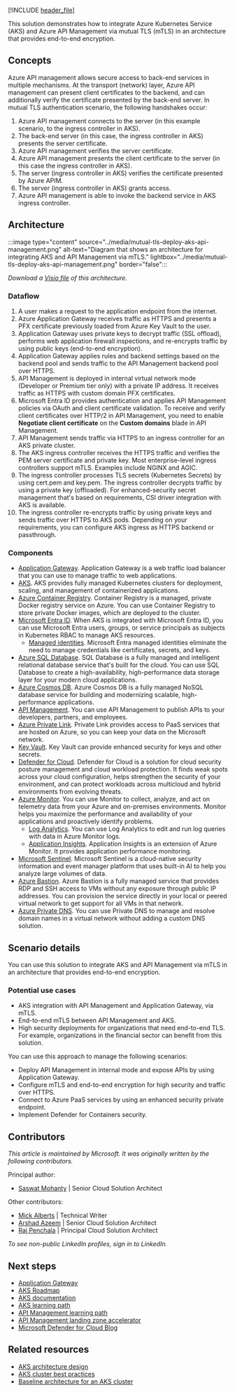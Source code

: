 [!INCLUDE [header_file](../../../includes/sol-idea-header.md)]

This solution demonstrates how to integrate Azure Kubernetes Service (AKS) and Azure API Management via mutual TLS (mTLS) in an architecture that provides end-to-end encryption.

## Concepts

Azure API management allows secure access to back-end services in multiple mechanisms. At the transport (network) layer, Azure API management can present client certificates to the backend, and can additionally verify the certificate presented by the back-end server. In mutual TLS authentication scenario, the following handshakes occur: 

1. Azure API management connects to the server (in this example scenario, to the ingress controller in AKS).
2. The back-end server (in this case, the ingress controller in AKS) presents the server certificate.
3. Azure API management verifies the server certificate.
4. Azure API management presents the client certificate to the server (in this case the ingress controller in AKS).
5. The server (ingress controller in AKS) verifies the certificate presented by Azure APIM.
6. The server (ingress controller in AKS) grants access.
7. Azure API management is able to invoke the backend service in AKS ingress controller. 


## Architecture

:::image type="content" source="../media/mutual-tls-deploy-aks-api-management.png" alt-text="Diagram that shows an architecture for integrating AKS and API Management via mTLS." lightbox="../media/mutual-tls-deploy-aks-api-management.png" border="false":::

*Download a [Visio file](https://arch-center.azureedge.net/mutual-tls-for-deploying-aks-and-api-management.vsdx) of this architecture.*

### Dataflow

1. A user makes a request to the application endpoint from the internet.
2. Azure Application Gateway receives traffic as HTTPS and presents a PFX certificate previously loaded from Azure Key Vault to the user.
3. Application Gateway uses private keys to decrypt traffic (SSL offload), performs web application firewall inspections, and re-encrypts traffic by using public keys (end-to-end encryption).
4. Application Gateway applies rules and backend settings based on the backend pool and sends traffic to the API Management backend pool over HTTPS.
5. API Management is deployed in internal virtual network mode (Developer or Premium tier only) with a private IP address. It receives traffic as HTTPS with custom domain PFX certificates.
6. Microsoft Entra ID provides authentication and applies API Management policies via OAuth and client certificate validation. To receive and verify client certificates over HTTP/2 in API Management, you need to enable **Negotiate client certificate** on the **Custom domains** blade in API Management.
7. API Management sends traffic via HTTPS to an ingress controller for an AKS private cluster.
8. The AKS ingress controller receives the HTTPS traffic and verifies the PEM server certificate and private key. Most enterprise-level ingress controllers support mTLS. Examples include NGINX and AGIC.
9. The ingress controller processes TLS secrets (Kubernetes Secrets) by using cert.pem and key.pem. The ingress controller decrypts traffic by using a private key (offloaded). For enhanced-security secret management that's based on requirements, CSI driver integration with AKS is available.
10. The ingress controller re-encrypts traffic by using private keys and sends traffic over HTTPS to AKS pods. Depending on your requirements, you can configure AKS ingress as HTTPS backend or passthrough.

### Components

- [Application Gateway](https://azure.microsoft.com/products/application-gateway). Application Gateway is a web traffic load balancer that you can use to manage traffic to web applications.
- [AKS](https://azure.microsoft.com/services/kubernetes-service). AKS provides fully managed Kubernetes clusters for deployment, scaling, and management of containerized applications.
- [Azure Container Registry](https://azure.microsoft.com/services/container-registry). Container Registry is a managed, private Docker registry service on Azure. You can use Container Registry to store private Docker images, which are deployed to the cluster.
- [Microsoft Entra ID](https://azure.microsoft.com/services/active-directory). When AKS is integrated with Microsoft Entra ID, you can use Microsoft Entra users, groups, or service principals as subjects in Kubernetes RBAC to manage AKS resources.
  - [Managed identities](/azure/active-directory/managed-identities-azure-resources). Microsoft Entra managed identities eliminate the need to manage credentials like certificates, secrets, and keys.
- [Azure SQL Database](https://azure.microsoft.com/services/sql-database). SQL Database is a fully managed and intelligent relational database service that's built for the cloud. You can use SQL Database to create a high-availability, high-performance data storage layer for your modern cloud applications.
- [Azure Cosmos DB](https://azure.microsoft.com/services/cosmos-db). Azure Cosmos DB is a fully managed NoSQL database service for building and modernizing scalable, high-performance applications.
- [API Management](https://azure.microsoft.com/products/api-management). You can use API Management to publish APIs to your developers, partners, and employees.
- [Azure Private Link](https://azure.microsoft.com/products/private-link). Private Link provides access to PaaS services that are hosted on Azure, so you can keep your data on the Microsoft network.
- [Key Vault](https://azure.microsoft.com/products/key-vault). Key Vault can provide enhanced security for keys and other secrets.
- [Defender for Cloud](https://azure.microsoft.com/products/defender-for-cloud). Defender for Cloud is a solution for cloud security posture management and cloud workload protection. It finds weak spots across your cloud configuration, helps strengthen the security of your environment, and can protect workloads across multicloud and hybrid environments from evolving threats.
- [Azure Monitor](https://azure.microsoft.com/products/monitor). You can use Monitor to collect, analyze, and act on telemetry data from your Azure and on-premises environments. Monitor helps you maximize the performance and availability of your applications and proactively identify problems.
  - [Log Analytics](/azure/azure-monitor/logs/log-analytics-overview). You can use Log Analytics to edit and run log queries with data in Azure Monitor logs.
  - [Application Insights](/azure/azure-monitor/app/app-insights-overview). Application Insights is an extension of Azure Monitor. It provides application performance monitoring.
- [Microsoft Sentinel](https://azure.microsoft.com/products/microsoft-sentinel). Microsoft Sentinel is a cloud-native security information and event manager platform that uses built-in AI to help you analyze large volumes of data.
- [Azure Bastion](https://azure.microsoft.com/products/azure-bastion). Azure Bastion is a fully managed service that provides RDP and SSH access to VMs without any exposure through public IP addresses. You can provision the service directly in your local or peered virtual network to get support for all VMs in that network.
- [Azure Private DNS](/azure/dns/private-dns-privatednszone). You can use Private DNS to manage and resolve domain names in a virtual network without adding a custom DNS solution.

## Scenario details

You can use this solution to integrate AKS and API Management via mTLS in an architecture that provides end-to-end encryption.

### Potential use cases

- AKS integration with API Management and Application Gateway, via mTLS.
- End-to-end mTLS between API Management and AKS.
- High security deployments for organizations that need end-to-end TLS. For example, organizations in the financial sector can benefit from this solution.

You can use this approach to manage the following scenarios:

- Deploy API Management in internal mode and expose APIs by using Application Gateway.
- Configure mTLS and end-to-end encryption for high security and traffic over HTTPS.  
- Connect to Azure PaaS services by using an enhanced security private endpoint.
- Implement Defender for Containers security.

## Contributors

*This article is maintained by Microsoft. It was originally written by the following contributors.*

Principal author:

- [Saswat Mohanty](https://www.linkedin.com/in/saswat-mohanty-97511315a) | Senior Cloud Solution Architect

Other contributors:

- [Mick Alberts](https://www.linkedin.com/in/mick-alberts-a24a1414) | Technical Writer
- [Arshad Azeem](https://www.linkedin.com/in/arshadazeem) | Senior Cloud Solution Architect
- [Raj Penchala](https://www.linkedin.com/in/rajpenchala) | Principal Cloud Solution Architect

*To see non-public LinkedIn profiles, sign in to LinkedIn.*

## Next steps

- [Application Gateway](/azure/application-gateway/overview)
- [AKS Roadmap](https://github.com/Azure/AKS/projects/1)
- [AKS documentation](/azure/aks/intro-kubernetes)
- [AKS learning path](/training/paths/intro-to-kubernetes-on-azure)  
- [API Management learning path](/training/modules/explore-api-management)
- [API Management landing zone accelerator](https://github.com/Azure/apim-landing-zone-accelerator)
- [Microsoft Defender for Cloud Blog](https://techcommunity.microsoft.com/t5/microsoft-defender-for-cloud/bg-p/MicrosoftDefenderCloudBlog)

## Related resources

- [AKS architecture design](../../reference-architectures/containers/aks-start-here.md)
- [AKS cluster best practices](/azure/aks/best-practices)
- [Baseline architecture for an AKS cluster](../../reference-architectures/containers/aks/baseline-aks.yml)
